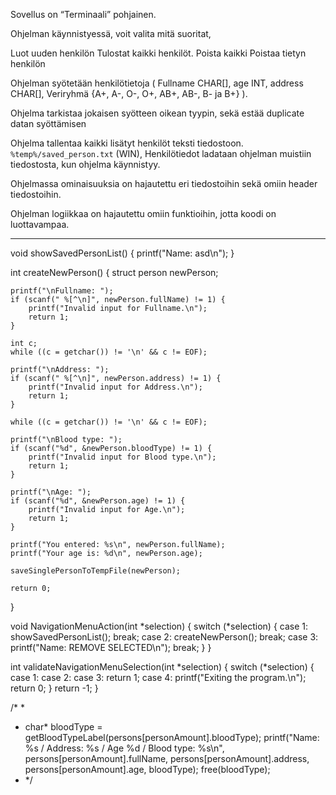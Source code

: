 Sovellus on “Terminaali” pohjainen.

Ohjelman käynnistyessä, voit valita mitä suoritat,

Luot uuden henkilön
Tulostat kaikki henkilöt.
Poista kaikki
Poistaa tietyn henkilön

Ohjelman syötetään henkilötietoja (
    Fullname CHAR[],
    age INT,
    address CHAR[],
    Veriryhmä {A+, A-, O-, O+, AB+, AB-, B- ja B+}
).

Ohjelma tarkistaa jokaisen syötteen oikean tyypin, sekä estää duplicate datan syöttämisen

Ohjelma tallentaa kaikki lisätyt henkilöt teksti tiedostoon. `%temp%/saved_person.txt` (WIN), Henkilötiedot ladataan ohjelman muistiin tiedostosta, kun ohjelma käynnistyy.

Ohjelmassa ominaisuuksia on hajautettu eri tiedostoihin sekä omiin header tiedostoihin.

Ohjelman logiikkaa on hajautettu omiin funktioihin, jotta koodi on luottavampaa. 

-------------


void showSavedPersonList() {
printf("Name: asd\n");
}

int createNewPerson() {
struct person newPerson;

    printf("\nFullname: ");
    if (scanf(" %[^\n]", newPerson.fullName) != 1) {
        printf("Invalid input for Fullname.\n");
        return 1;
    }

    int c;
    while ((c = getchar()) != '\n' && c != EOF);

    printf("\nAddress: ");
    if (scanf(" %[^\n]", newPerson.address) != 1) {
        printf("Invalid input for Address.\n");
        return 1;
    }

    while ((c = getchar()) != '\n' && c != EOF);

    printf("\nBlood type: ");
    if (scanf("%d", &newPerson.bloodType) != 1) {
        printf("Invalid input for Blood type.\n");
        return 1;
    }

    printf("\nAge: ");
    if (scanf("%d", &newPerson.age) != 1) {
        printf("Invalid input for Age.\n");
        return 1;
    }

    printf("You entered: %s\n", newPerson.fullName);
    printf("Your age is: %d\n", newPerson.age);

    saveSinglePersonToTempFile(newPerson);

    return 0;
}

void NavigationMenuAction(int *selection) {
switch (*selection) {
case 1:
showSavedPersonList();
break;
case 2:
createNewPerson();
break;
case 3:
printf("Name: REMOVE SELECTED\n");
break;
}
}

int validateNavigationMenuSelection(int *selection) {
switch (*selection) {
case 1:
case 2:
case 3:
return 1;
case 4:
printf("Exiting the program.\n");
return 0;
}
return -1;
}


/*
*
* char* bloodType = getBloodTypeLabel(persons[personAmount].bloodType);
  printf("Name: %s / Address: %s / Age %d / Blood type: %s\n", persons[personAmount].fullName, persons[personAmount].address, persons[personAmount].age, bloodType);
  free(bloodType);
* */

